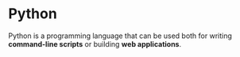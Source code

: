 # Python

Python is a programming language that can be used both for writing **command-line scripts** or building **web applications**.



            